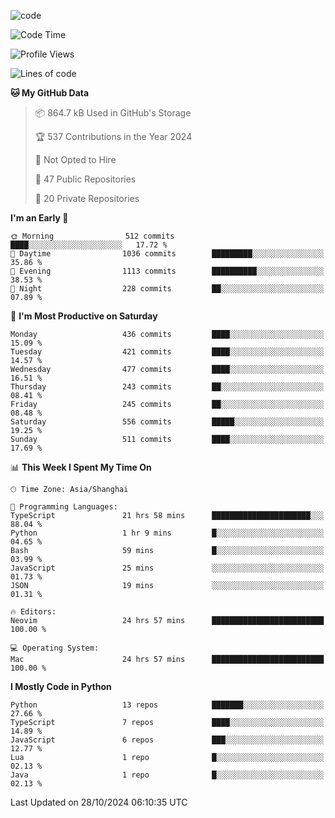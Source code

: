 
<!--
**liuyaanng/liuyaanng** is a ✨ _special_ ✨ repository because its `README.md` (this file) appears on your GitHub profile.

Here are some ideas to get you started:

- 🔭 I’m currently working on ...
- 🌱 I’m currently learning ...
- 👯 I’m looking to collaborate on ...
- 🤔 I’m looking for help with ...
- 💬 Ask me about ...
- 📫 How to reach me: ...
- 😄 Pronouns: ...
- ⚡ Fun fact: ...
-->


![code](https://cdn.jsdelivr.net/gh/liuyaanng/liuyaanng@1.0/code.gif) 

<!--START_SECTION:waka-->
![Code Time](http://img.shields.io/badge/Code%20Time-970%20hrs%2042%20mins-blue)

![Profile Views](http://img.shields.io/badge/Profile%20Views-0-blue)

![Lines of code](https://img.shields.io/badge/From%20Hello%20World%20I%27ve%20Written-14.8%20million%20lines%20of%20code-blue)

**🐱 My GitHub Data** 

> 📦 864.7 kB Used in GitHub's Storage 
 > 
> 🏆 537 Contributions in the Year 2024
 > 
> 🚫 Not Opted to Hire
 > 
> 📜 47 Public Repositories 
 > 
> 🔑 20 Private Repositories 
 > 
**I'm an Early 🐤** 

```text
🌞 Morning                512 commits         ████░░░░░░░░░░░░░░░░░░░░░   17.72 % 
🌆 Daytime                1036 commits        █████████░░░░░░░░░░░░░░░░   35.86 % 
🌃 Evening                1113 commits        ██████████░░░░░░░░░░░░░░░   38.53 % 
🌙 Night                  228 commits         ██░░░░░░░░░░░░░░░░░░░░░░░   07.89 % 
```
📅 **I'm Most Productive on Saturday** 

```text
Monday                   436 commits         ████░░░░░░░░░░░░░░░░░░░░░   15.09 % 
Tuesday                  421 commits         ████░░░░░░░░░░░░░░░░░░░░░   14.57 % 
Wednesday                477 commits         ████░░░░░░░░░░░░░░░░░░░░░   16.51 % 
Thursday                 243 commits         ██░░░░░░░░░░░░░░░░░░░░░░░   08.41 % 
Friday                   245 commits         ██░░░░░░░░░░░░░░░░░░░░░░░   08.48 % 
Saturday                 556 commits         █████░░░░░░░░░░░░░░░░░░░░   19.25 % 
Sunday                   511 commits         ████░░░░░░░░░░░░░░░░░░░░░   17.69 % 
```


📊 **This Week I Spent My Time On** 

```text
🕑︎ Time Zone: Asia/Shanghai

💬 Programming Languages: 
TypeScript               21 hrs 58 mins      ██████████████████████░░░   88.04 % 
Python                   1 hr 9 mins         █░░░░░░░░░░░░░░░░░░░░░░░░   04.65 % 
Bash                     59 mins             █░░░░░░░░░░░░░░░░░░░░░░░░   03.99 % 
JavaScript               25 mins             ░░░░░░░░░░░░░░░░░░░░░░░░░   01.73 % 
JSON                     19 mins             ░░░░░░░░░░░░░░░░░░░░░░░░░   01.31 % 

🔥 Editors: 
Neovim                   24 hrs 57 mins      █████████████████████████   100.00 % 

💻 Operating System: 
Mac                      24 hrs 57 mins      █████████████████████████   100.00 % 
```

**I Mostly Code in Python** 

```text
Python                   13 repos            ███████░░░░░░░░░░░░░░░░░░   27.66 % 
TypeScript               7 repos             ████░░░░░░░░░░░░░░░░░░░░░   14.89 % 
JavaScript               6 repos             ███░░░░░░░░░░░░░░░░░░░░░░   12.77 % 
Lua                      1 repo              █░░░░░░░░░░░░░░░░░░░░░░░░   02.13 % 
Java                     1 repo              █░░░░░░░░░░░░░░░░░░░░░░░░   02.13 % 
```




 Last Updated on 28/10/2024 06:10:35 UTC
<!--END_SECTION:waka-->
